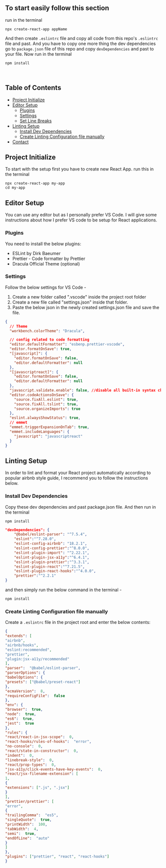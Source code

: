 
<!-- TABLE OF CONTENTS -->

## To start easily follow this section

run in the terminal 
```
npx create-react-app appName
```

And then create `.eslintrc` file and copy all code from this repo's `.eslintrc` file and past.
And you have to copy one more thing the dev dependencies go to `package.json` file of this repo and copy `devDependencies` and past to your file.
Now run in the terminal

```
npm install
```


<br>



## Table of Contents

- [Project Initialize](#project-initialize)
- [Editor Setup](#editor-setup)
  - [Plugins](#plugins)
  - [Settings](#settings)
  - [Set Line Breaks](#set-line-breaks)
- [Linting Setup](#linting-setup)
  - [Install Dev Dependencies](#install-dev-dependencies)
  - [Create Linting Configuration file manually](#create-linting-configuration-file-manually)
- [Contact](#contact)

<!-- Project Initialize -->
## Project Initialize

To start with the setup first you have to create new React App.
run this in the terminal
```
npx create-react-app my-app
cd my-app
```

<!-- Editor Setup -->

## Editor Setup

You can use any editor but as I personally prefer VS Code. I will give some instructions about how I prefer VS code to be setup for React applications.

### Plugins

You need to install the below plugins:

- ESLint by Dirk Baeumer
- Prettier - Code formatter by Prettier
- Dracula Official Theme (optional)

### Settings

Follow the below settings for VS Code -

1. Create a new folder called ".vscode" inside the project root folder
2. Create a new file called "settings.json" inside that folder.
3. Paste the below json in the newly created settings.json file and save the file.

```json
{
  // Theme
  "workbench.colorTheme": "Dracula",

  // config related to code formatting
  "editor.defaultFormatter": "esbenp.prettier-vscode",
  "editor.formatOnSave": true,
  "[javascript]": {
    "editor.formatOnSave": false,
    "editor.defaultFormatter": null
  },
  "[javascriptreact]": {
    "editor.formatOnSave": false,
    "editor.defaultFormatter": null
  },
  "javascript.validate.enable": false, //disable all built-in syntax checking
  "editor.codeActionsOnSave": {
    "source.fixAll.eslint": true,
    "source.fixAll.tslint": true,
    "source.organizeImports": true
  },
  "eslint.alwaysShowStatus": true,
  // emmet
  "emmet.triggerExpansionOnTab": true,
  "emmet.includeLanguages": {
    "javascript": "javascriptreact"
  }
}
```


## Linting Setup

In order to lint and format your React project automatically according to popular airbnb style guide, I recommend you to follow the instructions below.

### Install Dev Dependencies

Copy these dev dependencies and past package.json file. And then run in the terminal 

```
npm install
```


```json
"devDependencies": {
	"@babel/eslint-parser": "^7.5.4",
	"eslint":"^7.28.0",
	"eslint-config-airbnb": "18.2.1",
	"eslint-config-prettier":"^8.0.0",
	"eslint-plugin-import": "^2.22.1",
	"eslint-plugin-jsx-a11y":"^6.4.1",
	"eslint-plugin-prettier":"^3.3.1",
	"eslint-plugin-react":"^7.21.5",
	"eslint-plugin-react-hooks":"^4.0.0",
	"prettier":"^2.2.1"
}
```

and then simply run the below command in the terminal -

```sh
npm install
```

### Create Linting Configuration file manually

Create a `.eslintrc` file in the project root and enter the below contents:

```json
{
"extends": [
"airbnb",
"airbnb/hooks",
"eslint:recommended",
"prettier",
"plugin:jsx-a11y/recommended"
],
"parser":  "@babel/eslint-parser",
"parserOptions": {
"babelOptions": {
"presets": ["@babel/preset-react"]
},
"ecmaVersion":  8,
"requireConfigFile":  false
},
"env": {
"browser":  true,
"node":  true,
"es6":  true,
"jest":  true
},
"rules": {
"react/react-in-jsx-scope":  0,
"react-hooks/rules-of-hooks":  "error",
"no-console":  0,
"react/state-in-constructor":  0,
"indent":  0,
"linebreak-style":  0,
"react/prop-types":  0,
"jsx-a11y/click-events-have-key-events":  0,
"react/jsx-filename-extension": [
1,
{
"extensions": [".js", ".jsx"]
}
],
"prettier/prettier": [
"error",
{
"trailingComma":  "es5",
"singleQuote":  true,
"printWidth":  100,
"tabWidth":  4,
"semi":  true,
"endOfLine":  "auto"
}
]
},
"plugins": ["prettier", "react", "react-hooks"]
}
```